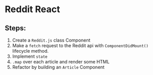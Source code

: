 # Reddit React

## Steps: 

1. Create a `Reddit.js` class Component
1. Make a `fetch` request to the Reddit api with `ComponentDidMount()` lifecycle method.
1. Implement `state`
1. `.map` over each article and render some HTML
1. Refactor by building an `Article` Component
